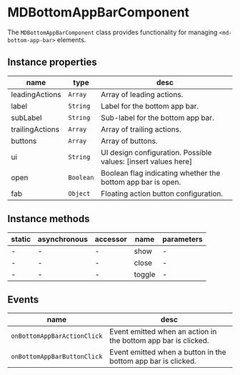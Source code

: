 # MDBottomAppBarComponent

The `MDBottomAppBarComponent` class provides functionality for managing `<md-bottom-app-bar>` elements.

## Instance properties

| name           | type      | desc                                                  |
| -------------- | --------- | ----------------------------------------------------- |
| leadingActions | `Array`   | Array of leading actions.                             |
| label          | `String`  | Label for the bottom app bar.                         |
| subLabel       | `String`  | Sub-label for the bottom app bar.                     |
| trailingActions| `Array`   | Array of trailing actions.                            |
| buttons        | `Array`   | Array of buttons.                                     |
| ui             | `String`  | UI design configuration. Possible values: [insert values here] |
| open           | `Boolean` | Boolean flag indicating whether the bottom app bar is open. |
| fab            | `Object`  | Floating action button configuration.                |

## Instance methods

| static | asynchronous | accessor | name    | parameters |
| ------ | ------------ | -------- | ------- | ---------- |
| -      | -            | -        | show    | -          |
| -      | -            | -        | close   | -          |
| -      | -            | -        | toggle  | -          |

## Events

| name                      | desc                                                |
| ------------------------- | --------------------------------------------------- |
| `onBottomAppBarActionClick` | Event emitted when an action in the bottom app bar is clicked. |
| `onBottomAppBarButtonClick` | Event emitted when a button in the bottom app bar is clicked. |
